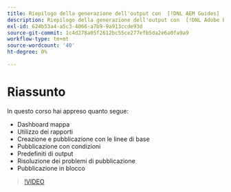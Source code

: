 ```yaml
---
title: Riepilogo della generazione dell'output con  [!DNL AEM Guides]
description: Riepilogo della generazione dell'output con  [!DNL Adobe Experience Manager Guides]
exl-id: 624b53a4-a5c3-4066-a7b9-9a913ccde93d
source-git-commit: 1c4d278a05f2612bc55ce277efb5da2e6a0fa9a9
workflow-type: tm+mt
source-wordcount: '40'
ht-degree: 0%

---
```


# Riassunto

In questo corso hai appreso quanto segue:

- Dashboard mappa
- Utilizzo dei rapporti
- Creazione e pubblicazione con le linee di base
- Pubblicazione con condizioni
- Predefiniti di output
- Risoluzione dei problemi di pubblicazione
- Pubblicazione in blocco

>[!VIDEO](https://video.tv.adobe.com/v/338987?quality=12&learn=on)

